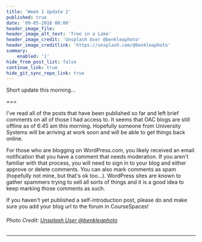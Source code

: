 ```yaml
---
title: 'Week 1 Update 2'
published: true
date: '09-05-2018 00:00'
header_image_file: 
header_image_alt_text: 'Tree in a Lake'
header_image_credit: 'Unsplash User @benkleaphoto'
header_image_creditlink: 'https://unsplash.com/@benkleaphoto'
summary:
    enabled: '1'
hide_from_post_list: false
continue_link: true
hide_git_sync_repo_link: true
---
```


Short update this morning...

===

I've read all of the posts that have been published so far and left brief comments on all of those I had access to. It seems that OAC blogs are still offline as of 6:45 am this morning. Hopefully someone from University Systems will be arriving at work soon and will be able to get things back online.

For those who are blogging on WordPress.com, you likely received an email notification that you have a comment that needs moderation. If you aren't familiar with that process, you will need to sign in to your blog and either approve or delete comments. You can also mark comments as spam (hopefully not mine, but that's ok too...). WordPress sites are known to gather spammers trying to sell all sorts of things and it is a good idea to keep marking those comments as such.

If you haven't yet published a self-introduction post, please do and make sure you add your blog url to the forum in CourseSpaces!

###### Photo Credit: [Unsplash User @benkleaphoto](https://unsplash.com/photos/Or4PUA-KxiQ)

---
